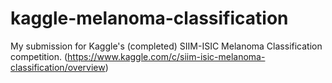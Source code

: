 # kaggle-melanoma-classification
My submission for Kaggle's (completed) SIIM-ISIC Melanoma Classification competition. (https://www.kaggle.com/c/siim-isic-melanoma-classification/overview) 
